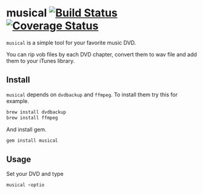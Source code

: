 # musical [![Build Status](https://travis-ci.org/katsuma/musical.png?branch=master)](https://travis-ci.org/katsuma/musical) [![Coverage Status](https://coveralls.io/repos/katsuma/musical/badge.png)](https://coveralls.io/r/katsuma/musical)

`musical` is a simple tool for your favorite music DVD.

You can rip vob files by each DVD chapter, convert them to wav file and add them to your iTunes library.


## Install

`musical` depends on `dvdbackup` and `ffmpeg`.
To install them try this for example.

```sh
brew install dvdbackup
brew install ffmpeg
```

And install gem.

```sh
gem install musical
```


## Usage
Set your DVD and type

```sh
musical <optio